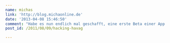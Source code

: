```yaml
---
name: michas
link: 'http://blog.michaonline.de'
date: '2013-04-08 15:46:50'
comment: "Habe es nun endlich mal geschafft, eine erste Beta einer App für iOS, die auf diesem Protokoll-Reengineering basiert, umzusetzen. Man kann sich alle (aktuellen) Haltestellen listen lassen, in der Liste nach einer bestimmten Haltestelle suchen und sich dann die derzeitigen Fahrten dieser Haltestelle im Detail anzeigen lassen.\n\nJmd. Interesse an einem Beta-Test? :)"
post_id: /2011/08/09/hacking-havag

---
```



